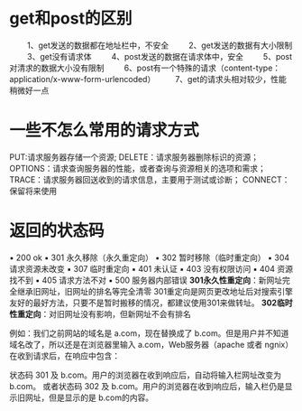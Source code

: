 # get和post的区别
        1、get发送的数据都在地址栏中，不安全
        2、get发送的数据有大小限制
        3、get没有请求体
        4、post发送的数据在请求体中，安全
        5、post对清求的数据大小没有限制
        6、post有一个特殊的请求（content-type：application/x-www-form-urlencoded）
        7、get的请求头相对较少，性能稍微好一点
# 一些不怎么常用的请求方式
PUT:请求服务器存储一个资源;
DELETE：请求服务器删除标识的资源；
OPTIONS：请求查询服务器的性能，或者查询与资源相关的选项和需求；
TRACE：请求服务器回送收到的请求信息，主要用于测试或诊断；
CONNECT：保留将来使用
# 返回的状态码 
▪ 200 ok
▪ 301 永久移除（永久重定向）
▪ 302 暂时移除（临时重定向）
▪ 304 请求资源未改变
▪ 307 临时重定向
▪ 401 未认证
▪ 403 没有权限访问
▪ 404 资源找不到
▪ 405 请求方法不对
▪ 500 服务器内部错误
**301永久性重定向**：新网址完全继承旧网址，旧网址的排名等完全清零
301重定向是网页更改地址后对搜索引擎友好的最好方法，只要不是暂时搬移的情况，都建议使用301来做转址。
**302临时性重定向**：对旧网址没有影响，但新网址不会有排名

例如：我们之前网站的域名是 a.com，现在替换成了 b.com。但是用户并不知道域名改了，所以还是在浏览器里输入 a.com，Web服务器（apache 或者 ngnix）在收到请求后，在响应中包含：

状态码 301 及 b.com。用户的浏览器在收到响应后，自动将输入栏网址改变为 b.com。
或者状态码 302 及 b.com。用户的浏览器在收到响应后，输入栏仍是显示旧网址，但是显示的是 b.com的内容。

